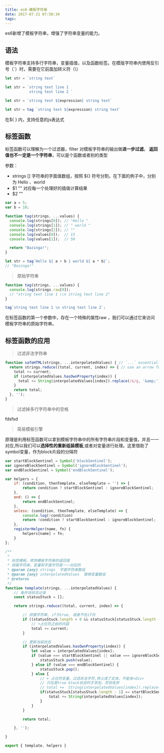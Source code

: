 ```yaml
---
title: es6-模板字符串
date: 2017-07-21 07:58:34
tags:
---
```


es6新增了模板字符串，增强了字符串变量的能力。


## 语法

模板字符串支持多行字符串，变量插值，以及函数标签。在模版字符串内使用反引号（`）时，需要在它前面加转义符（\）

```javascript
let str = `string text`

let str = `string text line 1
           string text line 2 `

let str = `string text ${expression} string text`

let str = tag `string text ${expression} string text`

 ```

 在${ } 内，支持任意的js表达式  

 ## 标签函数

标签函数可以理解为一个过滤器，filter 对模板字符串的输出做**进一步过滤**。
**返回值也不一定是一个字符串**，可以是个函数或者别的类型

参数：
 * strings [] 字符串的字面值数组，按照 ${} 符号分割，在下面的例子中，分别为 Hello 、world
 * $1 ""  对应每一个处理好的插值计算结果
 * $2  ""

```javascript
var a = 5;
var b = 10;

function tag(strings, ...values) {
  console.log(strings[0]); // "Hello "
  console.log(strings[1]); // " world "
  console.log(strings[2]); // ""
  console.log(values[0]);  // 15
  console.log(values[1]);  // 50

  return "Bazinga!";
}

let str = tag`Hello ${ a + b } world ${ a * b}`;
// "Bazinga!"

```

> 原始字符串

```javascript
function tag(strings, ...values) {
  console.log(strings.raw[0]); 
  // "string text line 1 \\n string text line 2"
}

tag`string text line 1 \n string text line 2`;
```
在标签函数的第一个参数中，存在一个特殊的属性raw ，我们可以通过它来访问模板字符串的原始字符串。

## 标签函数的应用

> 过滤非法字符串

```javascript
function safeHTML(strings, ...interpolatedValues) { // `...` essentially slices the arguments for us.
  return strings.reduce((total, current, index) => { // use an arrow function for brevity here
    total += current;
    if (interpolatedValues.hasOwnProperty(index)) {
      total += String(interpolatedValues[index]).replace(/&/g, '&amp;').replace(/</g, '&lt;').replace(/>/g, '&gt;');
    }
    return total;
  }, '');
}
```

> 过滤掉多行字符串中的空格

fdsfsd

> 简易模板引擎

原理是利用标签函数可以拿到模板字符串中的所有字符串片段和变量值，并且一一对应,所以我们可以**选择性的重新组装模板**,或者对变量进行处理。这里借助了symbol变量，作为block片段的分隔符

```javascript
var startBlockSentinel = Symbol('blockSentinel');
var ignoreBlockSentinel = Symbol('ignoreBlockSentinel');
var endBlockSentinel = Symbol('endBlockSentinel');

var helpers = {
    if: (condition, thenTemplate, elseTemplate = '') => {
        return condition ? startBlockSentinel : ignoreBlockSentinel;
    },
    end: () => {
        return endBlockSentinel;
    },
    unless: (condition, thenTemplate, elseTemplate) => {
        console.log(!condition)
        return !condition ? startBlockSentinel : ignoreBlockSentinel;
    },
    registerHelper(name, fn) {
        helpers[name] = fn;
    }
};

/**
 * 
 * 标签模板，修饰模板字符串的返回值
 * 拼接字符串，变量和字面字符是一一对应的
 * @param {any} strings  字面字符串数组
 * @param {any} interpolatedValues  替换变量数组
 * @returns 
 */
function template(strings, ...interpolatedValues) {
    // 条件块状态记录
    const statusStuck = [];

    return strings.reduce((total, current, index) => {

        // 拼接字符串, if为true, 或者不在if内
        if ((statusStuck.length > 0 && statusStuck[statusStuck.length - 1] == startBlockSentinel) || statusStuck.length == 0) {
            // +占位符之前的内容
            total += current;
        }

        // 更新当前状态
        if (interpolatedValues.hasOwnProperty(index)) {
            let value = interpolatedValues[index];
            if (value === startBlockSentinel || value === ignoreBlockSentinel) {
                statusStuck.push(value);
            } else if (value === endBlockSentinel) {
                statusStuck.pop();
            } else {
                // + 占位符变量，过滤非法字符,转义成了实体，不能有<div> 
                // 只在是true block状态时才添加，否则丢弃
                // total +=  String(interpolatedValues[index]).replace(/&/g, '&amp;').replace(/</g, '&lt;').replace(/>/g, '&gt;');
                if(statusStuck[statusStuck.length - 1] == startBlockSentinel){
                    total += String(interpolatedValues[index]);
                }
            }
        }

        return total;

    }, '');

}

export { template, helpers }
```
